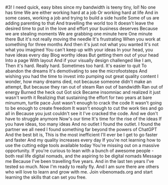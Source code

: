 #3! I need quick, easy bites since my bandwidth is teeny tiny, lol!
No one has time
We are either working hard at a job
Or working hard at life
And in some cases, working a job and trying to build a side hustle
Some of us are adding parenting to that
And travelling the world too
It doesn't leave the desired time to put in the love and effort your business deserves
Because we are stealing moments
We are grabbing one minute here
One minute there
But it's not really moving the needle
It's frustrating
When you work at something for three months
And then it's just not what you wanted
It's not what you imagined
You can't keep up with your ideas
In your head, you have ideas every day
Blog worthy ideas
But getting them out of your head
Into a page
With layout
And if your visually design challenged like I am,
Then it's hard. Really hard. Sometimes too hard.
It's easier to quit
To abandon the dreams
It's demotivating to see the microfootsteps
And wishing you had the time to invest into pumping out great quality content
I wonder, how many dreams died, not because someone didn't make an attempt,
But because they ran out of steam
Ran out of bandwidth
Ran out of energy
Burned the heck out
Got sick 
Became insomniac and realized it just wasn't worth it
Realizing that sustaining the effort for two years at bare minumum, turtle pace
Just wasn't enough to crack the code
It wasn't going to be enough to create freedom
It wasn't enough to cut the work ties and go all in
Because you just couldn't see it
I've cracked the code. 
And we don't have to struggle anymore
Now's our time
It's time for the rise of the ideas
If you have ideas, too many ideas
And no outlet
I found the outlet. 
I found the partner we all need
I found something far beyond the powers of ChatGPT
And the best bit is,
This is the most inefficient I'll ever be
I get to go faster and faster
And my quality increases every day
If you're not learning how to use the cutting edge tools available today
You're missing out on a massive opportunity. 
If you're curious to lean with a bunch of awesome people - both real life digital nomads, and the aspiring to be digital nomads
Message me
Because I've been travelling five years. 
And in the last ten years I've tested so much. 
Now I'm ready to really fly.
And I am sure there are others who will love to learn and grow with me. 
Join vibenomads.org and start learning the skills that can set you free.